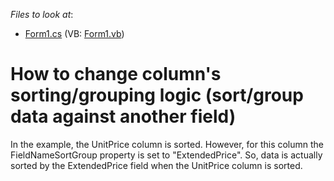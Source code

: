 <!-- default file list -->
*Files to look at*:

* [Form1.cs](./CS/WindowsApplication1/Form1.cs) (VB: [Form1.vb](./VB/WindowsApplication1/Form1.vb))
<!-- default file list end -->
# How to change column's sorting/grouping logic (sort/group data against another field)


<p>In the example, the UnitPrice column is sorted. However, for this column the FieldNameSortGroup property is set to "ExtendedPrice". So, data is actually sorted by the ExtendedPrice field when the UnitPrice column is sorted.</p>

<br/>


